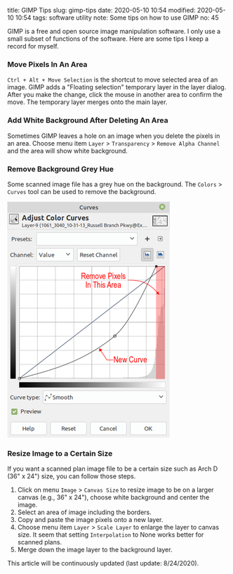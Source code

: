 title: GIMP Tips
slug: gimp-tips
date: 2020-05-10 10:54
modified: 2020-05-10 10:54
tags: software utility
note: Some tips on how to use GIMP
no: 45

GIMP is a free and open source image manipulation software. I only use a small
subset of functions of the software.  Here are some tips I keep a record for
myself. 

### Move Pixels In An Area

`Ctrl + Alt + Move Selection` is the shortcut to move selected area of an image.
GIMP adds a "Floating selection" temporary layer in the layer dialog.  After you
make the change, click the mouse in another area to confirm the move. The
temporary layer merges onto the main layer. 

### Add White Background After Deleting An Area

Sometimes GIMP leaves a hole on an image when you delete the pixels in an area.
Choose menu item `Layer` > `Transparency` > `Remove Alpha Channel` and the area
will show white background.

### Remove Background Grey Hue

Some scanned image file has a grey hue on the background. The `Colors` >
`Curves` tool can be used to remove the background. 


<div style="max-width:400px">
  <img class="img-fluid pb-3" src="/images/gimp/gimp-curve-r.png" alt="gimp curve"> 
</div>

### Resize Image to a Certain Size

If you want a scanned plan image file to be a certain size such as Arch D (36"
x 24") size, you can follow those steps. 

1. Click on menu `Image` > `Canvas Size` to resize image to be on a larger
   canvas (e.g., 36" x 24"), choose white background and center the image.
2. Select an area of image including the borders.  
3. Copy and paste the image pixels onto a new layer. 
4. Choose menu item `Layer` > `Scale Layer` to enlarge the layer to canvas
   size.  It seem that setting `Interpolation` to None works better for scanned
plans.
5. Merge down the image layer to the background layer. 

<p class="text-muted">This article will be continuously updated (last update: 8/24/2020). <p>

